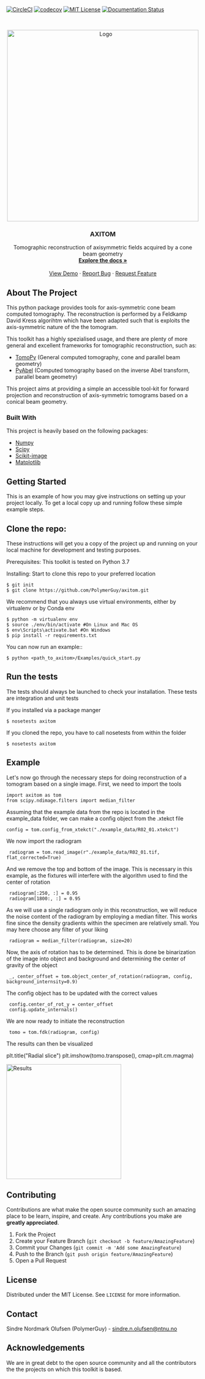 

<!-- PROJECT SHIELDS -->

[![CircleCI](https://circleci.com/gh/PolymerGuy/AXITOM.svg?style=svg)](https://circleci.com/gh/PolymerGuy/AXITOM)
[![codecov](https://codecov.io/gh/PolymerGuy/AXITOM/branch/master/graph/badge.svg)](https://codecov.io/gh/PolymerGuy/AXITOM)
[![MIT License][license-shield]][license-url]
[![Documentation Status](https://readthedocs.org/projects/axitom/badge/?version=latest)](https://axitom.readthedocs.io/en/latest/?badge=latest)


<!-- PROJECT LOGO -->
<br />
<p align="center">
  <a href="https://github.com/othneildrew/Best-README-Template">
    <img src="./docs/logo.png" alt="Logo" width="500" height="500">
  </a>

  <h3 align="center">AXITOM</h3>

  <p align="center">
    Tomographic reconstruction of axisymmetric fields acquired by a cone beam geometry
    <br />
    <a href="https://axitom.readthedocs.io/en/latest/"><strong>Explore the docs »</strong></a>
    <br />
    <br />
    <a href="https://github.com/othneildrew/Best-README-Template">View Demo</a>
    ·
    <a href="https://github.com/othneildrew/Best-README-Template/issues">Report Bug</a>
    ·
    <a href="https://github.com/othneildrew/Best-README-Template/issues">Request Feature</a>
  </p>
</p>





<!-- ABOUT THE PROJECT -->
About The Project
-----------------
This python package provides tools for axis-symmetric cone beam computed tomography. The reconstruction is performed by a Feldkamp David Kress algorihtm
which have been adapted such that is exploits the axis-symmetric nature of the the tomogram.

This toolkit has a highly spezialised usage, and there are plenty of more general and excellent frameworks for tomographic reconstruction, such as:
 * [TomoPy](https://github.com/tomopy/tomopy) (General computed tomography, cone and parallel beam geometry)
 * [PyAbel](https://github.com/PyAbel/PyAbel) (Computed tomography based on the inverse Abel transform, parallel beam geometry)
 
 This project aims at providing a simple an accessible tool-kit for forward projection and reconstruction of 
 axis-symmetric tomograms based on a conical beam geometry.

### Built With
This project is heavily based on the following packages:
* [Numpy](https://numpy.org/)
* [Scipy](https://www.scipy.org/)
* [Scikit-image](https://scikit-image.org/)
* [Matplotlib](https://matplotlib.org/)



<!-- GETTING STARTED -->
Getting Started
---------------

This is an example of how you may give instructions on setting up your project locally.
To get a local copy up and running follow these simple example steps.

## Clone the repo:

These instructions will get you a copy of the project up and running on your 
local machine for development and testing purposes.

Prerequisites:
    This toolkit is tested on Python 3.7

Installing:
Start to clone this repo to your preferred location

    $ git init
    $ git clone https://github.com/PolymerGuy/axitom.git
    
We recommend that you always use virtual environments, either by virtualenv or by Conda env
    
    $ python -m virtualenv env
    $ source ./env/bin/activate #On Linux and Mac OS
    $ env\Scripts\activate.bat #On Windows
    $ pip install -r requirements.txt

You can now run an example::
    
    $ python <path_to_axitom>/Examples/quick_start.py

## Run the tests
The tests should always be launched to check your installation.
These tests are integration and unit tests

If you installed via a package manger

    $ nosetests axitom

If you cloned the repo, you have to call nosetests from within the folder

    $ nosetests axitom


Example
-------
Let's now go through the necessary steps for doing reconstruction of a tomogram based on a single image.
First, we need to import the tools

    import axitom as tom
    from scipy.ndimage.filters import median_filter

Assuming that the example data from the repo is located in the example_data folder, we can make a config object
from the .xtekct file

    config = tom.config_from_xtekct("./example_data/R02_01.xtekct")

We now import the radiogram

     radiogram = tom.read_image(r"./example_data/R02_01.tif, flat_corrected=True)

And we remove the top and bottom of the image. This is necessary in this example, as the fixtures will interfere with
the algorithm used to find the center of rotation

     radiogram[:250, :] = 0.95
     radiogram[1800:, :] = 0.95

As we will use a single radiogram only in this reconstruction, we will reduce the noise content of the radiogram by
employing a median filter. This works fine since the density gradients within the specimen are relatively small.
You may here choose any filter of your liking

     radiogram = median_filter(radiogram, size=20)

Now, the axis of rotation has to be determined. This is done be binarization of the image into object and background
and determining the center of gravity of the object

     _, center_offset = tom.object_center_of_rotation(radiogram, config, background_internsity=0.9)

The config object has to be updated with the correct values

     config.center_of_rot_y = center_offset
     config.update_internals()

We are now ready to initiate the reconstruction

     tomo = tom.fdk(radiogram, config)


The results can then be visualized

   plt.title("Radial slice")
   plt.imshow(tomo.transpose(), cmap=plt.cm.magma)
   

<img src="./docs/results.png" alt="Results" width="300"/>

<!-- CONTRIBUTING -->
Contributing
------------

Contributions are what make the open source community such an amazing place to be learn, inspire, and create. Any contributions you make are **greatly appreciated**.

1. Fork the Project
2. Create your Feature Branch (`git checkout -b feature/AmazingFeature`)
3. Commit your Changes (`git commit -m 'Add some AmazingFeature`)
4. Push to the Branch (`git push origin feature/AmazingFeature`)
5. Open a Pull Request


<!-- LICENSE -->
License
-------

Distributed under the MIT License. See `LICENSE` for more information.

<!-- CONTACT -->
Contact
-------

Sindre Nordmark Olufsen (PolymerGuy) - sindre.n.olufsen@ntnu.no


<!-- ACKNOWLEDGEMENTS -->
Acknowledgements
----------------
We are in great debt to the open source community and all the contributors the the projects on which this toolkit is based.

<!-- MARKDOWN LINKS & IMAGES -->
[license-shield]: https://img.shields.io/badge/license-MIT-blue.svg?style=flat-square
[license-url]: https://choosealicense.com/licenses/mit


